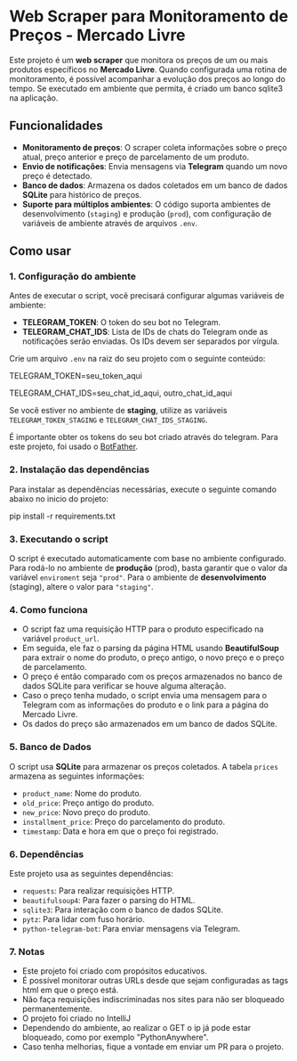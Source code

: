 # Web Scraper para Monitoramento de Preços - Mercado Livre

Este projeto é um **web scraper** que monitora os preços de um ou mais produtos específicos no **Mercado Livre**. Quando configurada uma rotina de monitoramento, é possível acompanhar a evolução dos preços ao longo do tempo. Se executado em ambiente que permita, é criado um banco sqlite3 na aplicação.

## Funcionalidades

- **Monitoramento de preços**: O scraper coleta informações sobre o preço atual, preço anterior e preço de parcelamento de um produto.
- **Envio de notificações**: Envia mensagens via **Telegram** quando um novo preço é detectado.
- **Banco de dados**: Armazena os dados coletados em um banco de dados **SQLite** para histórico de preços.
- **Suporte para múltiplos ambientes**: O código suporta ambientes de desenvolvimento (`staging`) e produção (`prod`), com configuração de variáveis de ambiente através de arquivos `.env`.

## Como usar

### 1. Configuração do ambiente

Antes de executar o script, você precisará configurar algumas variáveis de ambiente:

- **TELEGRAM_TOKEN**: O token do seu bot no Telegram.
- **TELEGRAM_CHAT_IDS**: Lista de IDs de chats do Telegram onde as notificações serão enviadas. Os IDs devem ser separados por vírgula.

Crie um arquivo `.env` na raiz do seu projeto com o seguinte conteúdo:

TELEGRAM_TOKEN=seu_token_aqui

TELEGRAM_CHAT_IDS=seu_chat_id_aqui, outro_chat_id_aqui

Se você estiver no ambiente de **staging**, utilize as variáveis `TELEGRAM_TOKEN_STAGING` e `TELEGRAM_CHAT_IDS_STAGING`.

É importante obter os tokens do seu bot criado através do telegram. Para este projeto, foi usado o [BotFather](https://core.telegram.org/bots/tutorial).

### 2. Instalação das dependências

Para instalar as dependências necessárias, execute o seguinte comando abaixo no inicio do projeto:

pip install -r requirements.txt

### 3. Executando o script

O script é executado automaticamente com base no ambiente configurado. Para rodá-lo no ambiente de **produção** (prod), basta garantir que o valor da variável `enviroment` seja `"prod"`. Para o ambiente de **desenvolvimento** (staging), altere o valor para `"staging"`.

### 4. Como funciona

- O script faz uma requisição HTTP para o produto especificado na variável `product_url`.
- Em seguida, ele faz o parsing da página HTML usando **BeautifulSoup** para extrair o nome do produto, o preço antigo, o novo preço e o preço de parcelamento.
- O preço é então comparado com os preços armazenados no banco de dados SQLite para verificar se houve alguma alteração.
- Caso o preço tenha mudado, o script envia uma mensagem para o Telegram com as informações do produto e o link para a página do Mercado Livre.
- Os dados do preço são armazenados em um banco de dados SQLite.

### 5. Banco de Dados

O script usa **SQLite** para armazenar os preços coletados. A tabela `prices` armazena as seguintes informações:

- `product_name`: Nome do produto.
- `old_price`: Preço antigo do produto.
- `new_price`: Novo preço do produto.
- `installment_price`: Preço do parcelamento do produto.
- `timestamp`: Data e hora em que o preço foi registrado.

### 6. Dependências

Este projeto usa as seguintes dependências:

- `requests`: Para realizar requisições HTTP.
- `beautifulsoup4`: Para fazer o parsing do HTML.
- `sqlite3`: Para interação com o banco de dados SQLite.
- `pytz`: Para lidar com fuso horário.
- `python-telegram-bot`: Para enviar mensagens via Telegram.

### 7. Notas

- Este projeto foi criado com propósitos educativos.
- É possível monitorar outras URLs desde que sejam configuradas as tags html em que o preço está.
- Não faça requisições indiscriminadas nos sites para não ser bloqueado permanentemente.
- O projeto foi criado no IntelliJ
- Dependendo do ambiente, ao realizar o GET o ip já pode estar bloqueado, como por exemplo "PythonAnywhere".
- Caso tenha melhorias, fique a vontade em enviar um PR para o projeto.

